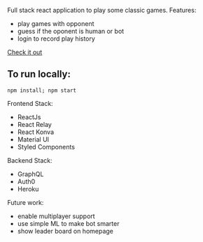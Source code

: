 Full stack react application to play some classic games.
Features:
* play games with opponent
* guess if the oponent is human or bot
* login to record play history

[Check it out](https://winding-plains-20610.herokuapp.com)


## To run locally:
   `npm install; npm start`

Frontend Stack:
* ReactJs
* React Relay
* React Konva
* Material UI
* Styled Components

Backend Stack:
* GraphQL
* Auth0
* Heroku


Future work:
* enable multiplayer support
* use simple ML to make bot smarter
* show leader board on homepage
